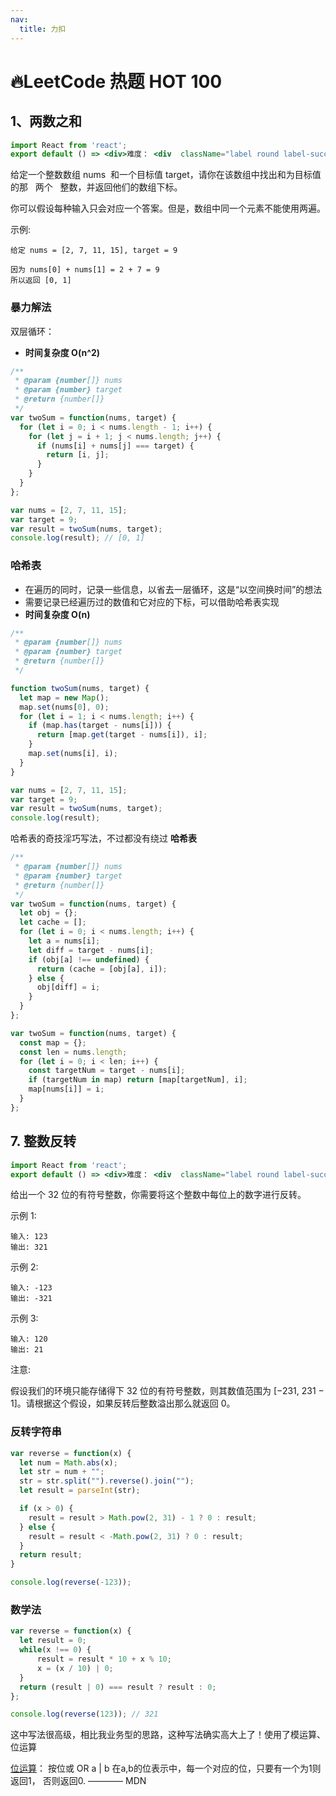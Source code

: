 ```yaml
---
nav:
  title: 力扣
---
```


# 🔥LeetCode 热题 HOT 100

## 1、两数之和

```jsx | inline
import React from 'react';
export default () => <div>难度： <div  className="label round label-success">简单</div></div>;
```

给定一个整数数组 nums  和一个目标值 target，请你在该数组中找出和为目标值的那   两个   整数，并返回他们的数组下标。

你可以假设每种输入只会对应一个答案。但是，数组中同一个元素不能使用两遍。

示例:

```
给定 nums = [2, 7, 11, 15], target = 9

因为 nums[0] + nums[1] = 2 + 7 = 9
所以返回 [0, 1]
```

### 暴力解法

双层循环：

- **时间复杂度 O(n^2)**

```js
/**
 * @param {number[]} nums
 * @param {number} target
 * @return {number[]}
 */
var twoSum = function(nums, target) {
  for (let i = 0; i < nums.length - 1; i++) {
    for (let j = i + 1; j < nums.length; j++) {
      if (nums[i] + nums[j] === target) {
        return [i, j];
      }
    }
  }
};

var nums = [2, 7, 11, 15];
var target = 9;
var result = twoSum(nums, target);
console.log(result); // [0, 1]
```

### 哈希表

- 在遍历的同时，记录一些信息，以省去一层循环，这是“以空间换时间”的想法
- 需要记录已经遍历过的数值和它对应的下标，可以借助哈希表实现
- **时间复杂度 O(n)**

```js
/**
 * @param {number[]} nums
 * @param {number} target
 * @return {number[]}
 */

function twoSum(nums, target) {
  let map = new Map();
  map.set(nums[0], 0);
  for (let i = 1; i < nums.length; i++) {
    if (map.has(target - nums[i])) {
      return [map.get(target - nums[i]), i];
    }
    map.set(nums[i], i);
  }
}

var nums = [2, 7, 11, 15];
var target = 9;
var result = twoSum(nums, target);
console.log(result);
```

哈希表的奇技淫巧写法，不过都没有绕过 **哈希表** 

```js
/**
 * @param {number[]} nums
 * @param {number} target
 * @return {number[]}
 */
var twoSum = function(nums, target) {
  let obj = {};
  let cache = [];
  for (let i = 0; i < nums.length; i++) {
    let a = nums[i];
    let diff = target - nums[i];
    if (obj[a] !== undefined) {
      return (cache = [obj[a], i]);
    } else {
      obj[diff] = i;
    }
  }
};

var twoSum = function(nums, target) {
  const map = {};
  const len = nums.length;
  for (let i = 0; i < len; i++) {
    const targetNum = target - nums[i];
    if (targetNum in map) return [map[targetNum], i];
    map[nums[i]] = i;
  }
};
```

## 7. 整数反转

```jsx | inline
import React from 'react';
export default () => <div>难度： <div  className="label round label-success">简单</div></div>;
```


给出一个 32 位的有符号整数，你需要将这个整数中每位上的数字进行反转。

示例 1:
```
输入: 123
输出: 321
```

 示例 2:
```
输入: -123
输出: -321
```

示例 3:
```
输入: 120
输出: 21
```

注意:

假设我们的环境只能存储得下 32 位的有符号整数，则其数值范围为 [−231,  231 − 1]。请根据这个假设，如果反转后整数溢出那么就返回 0。

### 反转字符串

```js
var reverse = function(x) {
  let num = Math.abs(x);
  let str = num + "";
  str = str.split("").reverse().join("");
  let result = parseInt(str);

  if (x > 0) {
    result = result > Math.pow(2, 31) - 1 ? 0 : result;
  } else {
    result = result < -Math.pow(2, 31) ? 0 : result;
  }
  return result;
}

console.log(reverse(-123));
```

### 数学法

```js
var reverse = function(x) {
  let result = 0;
  while(x !== 0) {
      result = result * 10 + x % 10;
      x = (x / 10) | 0;
  }
  return (result | 0) === result ? result : 0;
};

console.log(reverse(123)); // 321

```

这中写法很高级，相比我业务型的思路，这种写法确实高大上了！使用了模运算、位运算

> 
[位运算](https://developer.mozilla.org/zh-CN/docs/Web/JavaScript/Guide/Expressions_and_Operators#%E4%BD%8D%E8%BF%90%E7%AE%97%E7%AC%A6)： 按位或 OR	a | b	在a,b的位表示中，每一个对应的位，只要有一个为1则返回1， 否则返回0.  ———— MDN
>
